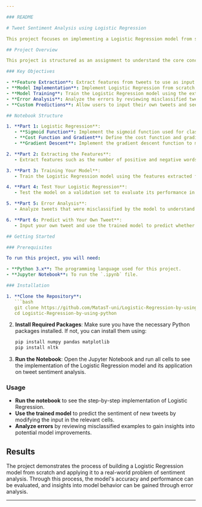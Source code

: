 ```yaml
---

### README

# Tweet Sentiment Analysis using Logistic Regression

This project focuses on implementing a Logistic Regression model from scratch to perform sentiment analysis on tweets. The goal is to classify tweets into positive or negative sentiment categories. The project walks through the steps of feature extraction, model training, testing, and error analysis to evaluate the performance of the Logistic Regression model.

## Project Overview

This project is structured as an assignment to understand the core concepts of Logistic Regression in the context of natural language processing (NLP). The task is to predict whether a given tweet has a positive or negative sentiment based on the features extracted from the text.

### Key Objectives

- **Feature Extraction**: Extract features from tweets to use as input for the Logistic Regression model.
- **Model Implementation**: Implement Logistic Regression from scratch, including the sigmoid function, cost function, gradient descent, and prediction functions.
- **Model Training**: Train the Logistic Regression model using the extracted features.
- **Error Analysis**: Analyze the errors by reviewing misclassified tweets to understand where the model might be making mistakes.
- **Custom Predictions**: Allow users to input their own tweets and see the sentiment prediction.

## Notebook Structure

1. **Part 1: Logistic Regression**:
   - **Sigmoid Function**: Implement the sigmoid function used for classification.
   - **Cost Function and Gradient**: Define the cost function and gradients used for optimizing the model.
   - **Gradient Descent**: Implement the gradient descent function to minimize the cost and learn the model parameters.

2. **Part 2: Extracting the Features**:
   - Extract features such as the number of positive and negative words in a tweet to use as inputs for the model.

3. **Part 3: Training Your Model**:
   - Train the Logistic Regression model using the features extracted from the tweets.

4. **Part 4: Test Your Logistic Regression**:
   - Test the model on a validation set to evaluate its performance in predicting tweet sentiments.

5. **Part 5: Error Analysis**:
   - Analyze tweets that were misclassified by the model to understand potential reasons for errors.

6. **Part 6: Predict with Your Own Tweet**:
   - Input your own tweet and use the trained model to predict whether the sentiment is positive or negative.

## Getting Started

### Prerequisites

To run this project, you will need:

- **Python 3.x**: The programming language used for this project.
- **Jupyter Notebook**: To run the `.ipynb` file.

### Installation

1. **Clone the Repository**:
   ```bash
   git clone https://github.com/MatasT-uni/Logistic-Regression-by-using-python
   cd Logistic-Regression-by-using-python
   ```

2. **Install Required Packages**:
   Make sure you have the necessary Python packages installed. If not, you can install them using:
   ```bash
   pip install numpy pandas matplotlib
   pip install nltk
   ```

3. **Run the Notebook**:
   Open the Jupyter Notebook and run all cells to see the implementation of the Logistic Regression model and its application on tweet sentiment analysis.

### Usage

- **Run the notebook** to see the step-by-step implementation of Logistic Regression.
- **Use the trained model** to predict the sentiment of new tweets by modifying the input in the relevant cells.
- **Analyze errors** by reviewing misclassified examples to gain insights into potential model improvements.

## Results

The project demonstrates the process of building a Logistic Regression model from scratch and applying it to a real-world problem of sentiment analysis. Through this process, the model's accuracy and performance can be evaluated, and insights into model behavior can be gained through error analysis.

---
```

